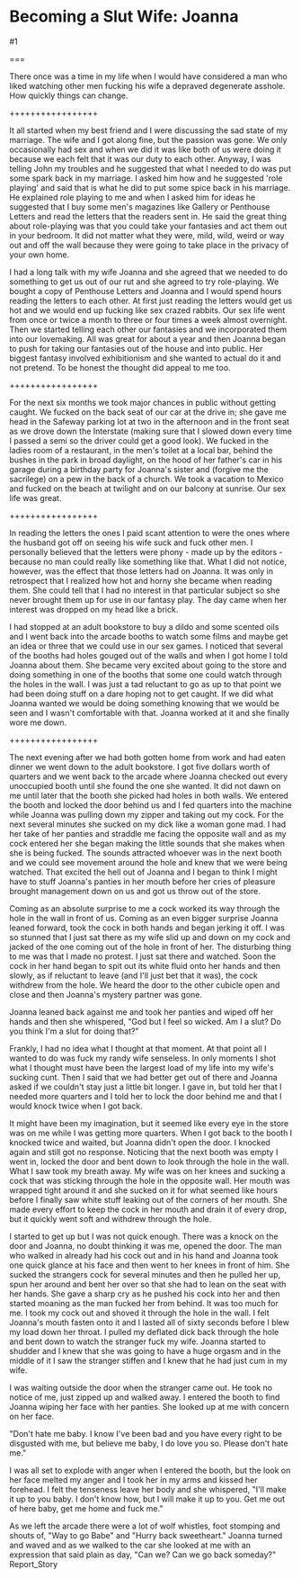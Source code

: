 Becoming a Slut Wife: Joanna
============================
#1 

===

There once was a time in my life when I would have considered a man who liked watching other men fucking his wife a depraved degenerate asshole. How quickly things can change. 

+++++++++++++++++ 

It all started when my best friend and I were discussing the sad state of my marriage. The wife and I got along fine, but the passion was gone. We only occasionally had sex and when we did it was like both of us were doing it because we each felt that it was our duty to each other. Anyway, I was telling John my troubles and he suggested that what I needed to do was put some spark back in my marriage. I asked him how and he suggested 'role playing' and said that is what he did to put some spice back in his marriage. He explained role playing to me and when I asked him for ideas he suggested that I buy some men's magazines like Gallery or Penthouse Letters and read the letters that the readers sent in. He said the great thing about role-playing was that you could take your fantasies and act them out in your bedroom. It did not matter what they were, mild, wild, weird or way out and off the wall because they were going to take place in the privacy of your own home. 

I had a long talk with my wife Joanna and she agreed that we needed to do something to get us out of our rut and she agreed to try role-playing. We bought a copy of Penthouse Letters and Joanna and I would spend hours reading the letters to each other. At first just reading the letters would get us hot and we would end up fucking like sex crazed rabbits. Our sex life went from once or twice a month to three or four times a week almost overnight. Then we started telling each other our fantasies and we incorporated them into our lovemaking. All was great for about a year and then Joanna began to push for taking our fantasies out of the house and into public. Her biggest fantasy involved exhibitionism and she wanted to actual do it and not pretend. To be honest the thought did appeal to me too. 

+++++++++++++++++ 

For the next six months we took major chances in public without getting caught. We fucked on the back seat of our car at the drive in; she gave me head in the Safeway parking lot at two in the afternoon and in the front seat as we drove down the Interstate (making sure that I slowed down every time I passed a semi so the driver could get a good look). We fucked in the ladies room of a restaurant, in the men's toilet at a local bar, behind the bushes in the park in broad daylight, on the hood of her father's car in his garage during a birthday party for Joanna's sister and (forgive me the sacrilege) on a pew in the back of a church. We took a vacation to Mexico and fucked on the beach at twilight and on our balcony at sunrise. Our sex life was great. 

+++++++++++++++++ 

In reading the letters the ones I paid scant attention to were the ones where the husband got off on seeing his wife suck and fuck other men. I personally believed that the letters were phony - made up by the editors - because no man could really like something like that. What I did not notice, however, was the effect that those letters had on Joanna. It was only in retrospect that I realized how hot and horny she became when reading them. She could tell that I had no interest in that particular subject so she never brought them up for use in our fantasy play. The day came when her interest was dropped on my head like a brick. 

I had stopped at an adult bookstore to buy a dildo and some scented oils and I went back into the arcade booths to watch some films and maybe get an idea or three that we could use in our sex games. I noticed that several of the booths had holes gouged out of the walls and when I got home I told Joanna about them. She became very excited about going to the store and doing something in one of the booths that some one could watch through the holes in the wall. I was just a tad reluctant to go as up to that point we had been doing stuff on a dare hoping not to get caught. If we did what Joanna wanted we would be doing something knowing that we would be seen and I wasn't comfortable with that. Joanna worked at it and she finally wore me down. 

+++++++++++++++++ 

The next evening after we had both gotten home from work and had eaten dinner we went down to the adult bookstore. I got five dollars worth of quarters and we went back to the arcade where Joanna checked out every unoccupied booth until she found the one she wanted. It did not dawn on me until later that the booth she picked had holes in both walls. We entered the booth and locked the door behind us and I fed quarters into the machine while Joanna was pulling down my zipper and taking out my cock. For the next several minutes she sucked on my dick like a woman gone mad. I had her take of her panties and straddle me facing the opposite wall and as my cock entered her she began making the little sounds that she makes when she is being fucked. The sounds attracted whoever was in the next booth and we could see movement around the hole and knew that we were being watched. That excited the hell out of Joanna and I began to think I might have to stuff Joanna's panties in her mouth before her cries of pleasure brought management down on us and got us throw out of the store. 

Coming as an absolute surprise to me a cock worked its way through the hole in the wall in front of us. Coming as an even bigger surprise Joanna leaned forward, took the cock in both hands and began jerking it off. I was so stunned that I just sat there as my wife slid up and down on my cock and jacked of the one coming out of the hole in front of her. The disturbing thing to me was that I made no protest. I just sat there and watched. Soon the cock in her hand began to spit out its white fluid onto her hands and then slowly, as if reluctant to leave (and I'll just bet that it was), the cock withdrew from the hole. We heard the door to the other cubicle open and close and then Joanna's mystery partner was gone. 

Joanna leaned back against me and took her panties and wiped off her hands and then she whispered, "God but I feel so wicked. Am I a slut? Do you think I'm a slut for doing that?" 

Frankly, I had no idea what I thought at that moment. At that point all I wanted to do was fuck my randy wife senseless. In only moments I shot what I thought must have been the largest load of my life into my wife's sucking cunt. Then I said that we had better get out of there and Joanna asked if we couldn't stay just a little bit longer. I gave in, but told her that I needed more quarters and I told her to lock the door behind me and that I would knock twice when I got back. 

It might have been my imagination, but it seemed like every eye in the store was on me while I was getting more quarters. When I got back to the booth I knocked twice and waited, but Joanna didn't open the door. I knocked again and still got no response. Noticing that the next booth was empty I went in, locked the door and bent down to look through the hole in the wall. What I saw took my breath away. My wife was on her knees and sucking a cock that was sticking through the hole in the opposite wall. Her mouth was wrapped tight around it and she sucked on it for what seemed like hours before I finally saw white stuff leaking out of the corners of her mouth. She made every effort to keep the cock in her mouth and drain it of every drop, but it quickly went soft and withdrew through the hole. 

I started to get up but I was not quick enough. There was a knock on the door and Joanna, no doubt thinking it was me, opened the door. The man who walked in already had his cock out and in his hand and Joanna took one quick glance at his face and then went to her knees in front of him. She sucked the strangers cock for several minutes and then he pulled her up, spun her around and bent her over so that she had to lean on the seat with her hands. She gave a sharp cry as he pushed his cock into her and then started moaning as the man fucked her from behind. It was too much for me. I took my cock out and shoved it through the hole in the wall. I felt Joanna's mouth fasten onto it and I lasted all of sixty seconds before I blew my load down her throat. I pulled my deflated dick back through the hole and bent down to watch the stranger fuck my wife. Joanna started to shudder and I knew that she was going to have a huge orgasm and in the middle of it I saw the stranger stiffen and I knew that he had just cum in my wife. 

I was waiting outside the door when the stranger came out. He took no notice of me, just zipped up and walked away. I entered the booth to find Joanna wiping her face with her panties. She looked up at me with concern on her face. 

"Don't hate me baby. I know I've been bad and you have every right to be disgusted with me, but believe me baby, I do love you so. Please don't hate me." 

I was all set to explode with anger when I entered the booth, but the look on her face melted my anger and I took her in my arms and kissed her forehead. I felt the tenseness leave her body and she whispered, "I'll make it up to you baby. I don't know how, but I will make it up to you. Get me out of here baby, get me home and fuck me." 

As we left the arcade there were a lot of wolf whistles, foot stomping and shouts of, "Way to go Babe" and "Hurry back sweetheart." Joanna turned and waved and as we walked to the car she looked at me with an expression that said plain as day, "Can we? Can we go back someday?" Report_Story 
